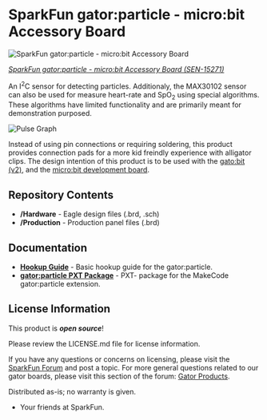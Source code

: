 SparkFun gator:particle - micro:bit Accessory Board
=============================

![SparkFun gator:particle - micro:bit Accessory Board](https://cdn.sparkfun.com/assets/parts/1/3/7/4/3/15271-SparkFun_gator-particle_-_micro-bit_Accessory_Board-01.jpg)

[*SparkFun gator:particle - micro:bit Accessory Board (SEN-15271)*](https://www.sparkfun.com/products/15271)

An I<sup>2</sup>C sensor for detecting particles. Additionaly, the MAX30102 sensor can also be used for measure heart-rate and SpO<sub>2</sub> using special algorithms. These algorithms have limited functionality and are primarily meant for demonstration purposed.

![Pulse Graph](https://raw.githubusercontent.com/sparkfun/MAX30105_Particle_Sensor_Breakout/master/HeartBeat-1.jpg)

Instead of using pin connections or requiring soldering, this product provides connection pads for a more kid freindly experience with alligator clips. The design intention of this product is to be used with the [gato:bit (v2)](https://www.sparkfun.com/products/15162), and the [micro:bit development board](https://www.sparkfun.com/products/14208).

Repository Contents
-------------------

* **/Hardware** - Eagle design files (.brd, .sch)
* **/Production** - Production panel files (.brd)

Documentation
--------------
* **[Hookup Guide](https://learn.sparkfun.com/tutorials/sparkfun-gatorparticle-hookup-guide)** - Basic hookup guide for the gator:particle.
* **[gator:particle PXT Package](https://github.com/sparkfun/pxt-gator-particle)** - PXT- package for the MakeCode gator:particle extension.

License Information
-------------------

This product is _**open source**_! 

Please review the LICENSE.md file for license information. 

If you have any questions or concerns on licensing, please visit the [SparkFun Forum](https://forum.sparkfun.com/index.php) and post a topic. For more general questions related to our gator boards, please visit this section of the forum: [Gator Products](https://forum.sparkfun.com/viewforum.php?f=162).

Distributed as-is; no warranty is given.

- Your friends at SparkFun.
